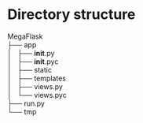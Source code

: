 # Directory structure
MegaFlask <br/>
├── app <br/>
│   ├── __init__.py <br/>
│   ├── __init__.pyc <br/>
│   ├── static <br/>
│   ├── templates <br/>
│   ├── views.py <br/>
│   └── views.pyc <br/>
├── run.py <br/>
└── tmp <br/>
